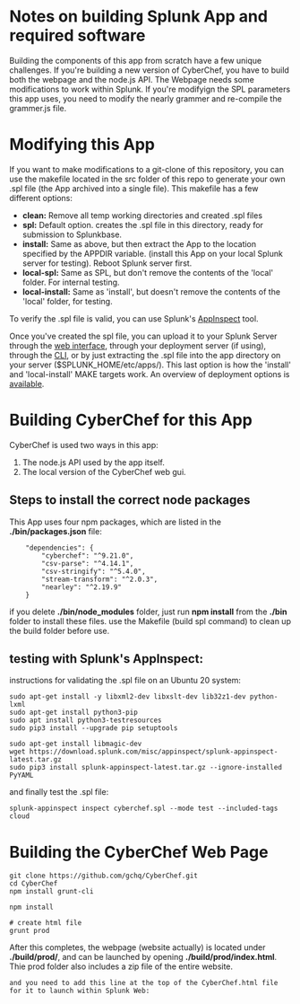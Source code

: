 # Notes on building Splunk App and required software

Building the components of this app from scratch have a few unique challenges.
If you're building a new version of CyberChef, you have to  build both the webpage and the node.js API. The Webpage needs some modifications to work within Splunk.
If you're modifyign the SPL parameters this app uses, you need to modify the nearly grammer and re-compile the grammer.js file.

# Modifying this App
If you want to make modifications to a git-clone of this repository, you can use the makefile located in the src folder of this repo to generate your own .spl file (the App archived into a single file).  This makefile has a few different options:

- **clean:** Remove all temp working directories and created .spl files 
- **spl:** Default option. creates the .spl file in this directory, ready for submission to Splunkbase.
- **install:** Same as above, but then extract the App to the location specified by the APPDIR variable. (install this App on your local Splunk server for testing). Reboot Splunk server first.      
- **local-spl:** Same as SPL, but don't remove the contents of the 'local' folder. For internal testing.
- **local-install:** Same as 'install', but doesn't remove the contents of the 'local' folder, for testing.

To verify the .spl file is valid, you can use Splunk's [AppInspect](http://dev.splunk.com/view/appinspect/SP-CAAAFAM) tool.  

Once you've created the spl file, you can upload it to your Splunk Server through the [web interface](https://docs.splunk.com/Documentation/AddOns/released/Overview/Singleserverinstall), through your deployment server (if using), through the [CLI](https://docs.splunk.com/Documentation/Splunk/latest/Admin/Managingappobjects#Update_an_app_or_add-on_in_the_CLI), or by just extracting the .spl file into the app directory on your server ($SPLUNK_HOME/etc/apps/).  This last option is how the 'install' and 'local-install' MAKE targets work.  An overview of deployment options is [available](https://docs.splunk.com/Documentation/Splunk/8.1.0/Admin/Deployappsandadd-ons).

# Building CyberChef for this App
CyberChef is used two ways in this app: 
1. The node.js API used by the app itself.
2. The local version of the CyberChef web gui.

## Steps to install the correct node packages
This App uses four npm packages, which are listed in the **./bin/packages.json** file:
```
	"dependencies": {
		"cyberchef": "^9.21.0",
		"csv-parse": "^4.14.1",
		"csv-stringify": "^5.4.0",
		"stream-transform": "^2.0.3",
		"nearley": "^2.19.9"
	}
```
if you delete **./bin/node_modules** folder, just run **npm install** from the **./bin** folder to install these files. use the Makefile (build spl command) to clean up the build folder before use.

## testing with Splunk's AppInspect:
instructions for validating the .spl file on an Ubuntu 20 system:

```
sudo apt-get install -y libxml2-dev libxslt-dev lib32z1-dev python-lxml
sudo apt-get install python3-pip 
sudo apt install python3-testresources
sudo pip3 install --upgrade pip setuptools

sudo apt-get install libmagic-dev
wget https://download.splunk.com/misc/appinspect/splunk-appinspect-latest.tar.gz 
sudo pip3 install splunk-appinspect-latest.tar.gz --ignore-installed PyYAML
```

and finally test the .spl file:
```
splunk-appinspect inspect cyberchef.spl --mode test --included-tags cloud
```


# Building the CyberChef Web Page
```
git clone https://github.com/gchq/CyberChef.git
cd CyberChef
npm install grunt-cli

npm install

# create html file 
grunt prod	
```
After this completes, the webpage (website actually) is located under **./build/prod/**, and can be launched by opening **./build/prod/index.html**.  Thie prod folder also includes a zip file of the entire website.

```
and you need to add this line at the top of the CyberChef.html file for it to launch within Splunk Web:
```
<script src="../../js/i18n.js" />

```
Copy the contents of the **prod** folder (except the zip file) to this app's **./appserver/static** folder, and reference it in this apps **/default/data/ui/nav/default.xml** file as follows:
```
...
<nav search_view="search">
  ...
  <a href="/static/app/cyberchef/CyberChef.html"  target="_blank">CyberChef</a>
</nav>
...
```

Optional (not used in this app): create node module manually.  Compiles in place (not in prod)
```
grunt node

# and test the node file using splunk's enviornment and node interpreter
source /opt/splunk/bin/setSplunkEnv
grunt test

```

Test that CyberChef Node API works:
```

test:
// app.js
const chef = require("cyberchef");

console.log(chef.fromBase64("U28gbG9uZyBhbmQgdGhhbmtzIGZvciBhbGwgdGhlIGZpc2gu"));

// node app.js
// => "So long and thanks for all the fish."


```



## Nearley Grammar
To compile the .js file from the nearly grammar:

```
node.exe nearleyc.js grammar.ne -o grammar.js
```
save the grammar.js to the app's 'bin' directory
